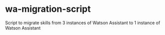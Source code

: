 # wa-migration-script
Script to migrate skills from 3 instances of Watson Assistant to 1 instance of Watson Assistant
